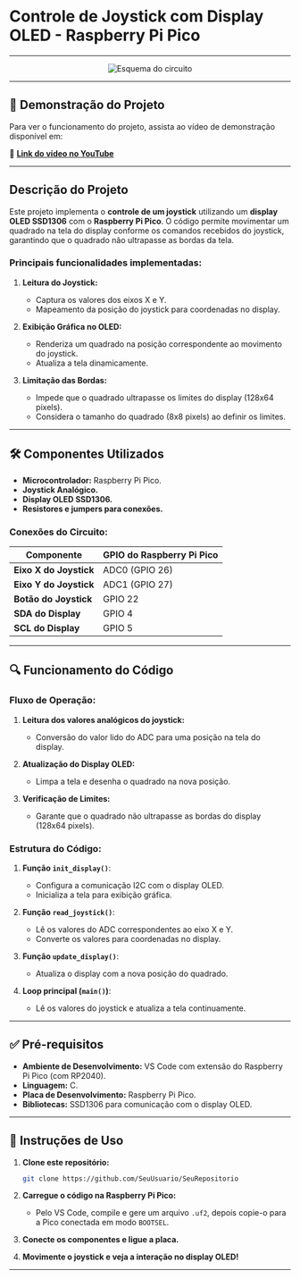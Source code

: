 # Controle de Joystick com Display OLED - Raspberry Pi Pico

---

<div align="center">
  <img src="https://github.com/user-attachments/assets/839bc273-88d5-4fc7-90c1-d93ed350f66d" alt="Esquema do circuito">
</div>

---

## 🎥 **Demonstração do Projeto**

Para ver o funcionamento do projeto, assista ao vídeo de demonstração disponível em:

🔗 **[Link do vídeo no YouTube](https://youtu.be/jrPrKpviOzg)**

---

## Descrição do Projeto

Este projeto implementa o **controle de um joystick** utilizando um **display OLED SSD1306** com o **Raspberry Pi Pico**. O código permite movimentar um quadrado na tela do display conforme os comandos recebidos do joystick, garantindo que o quadrado não ultrapasse as bordas da tela.

### **Principais funcionalidades implementadas:**

1. **Leitura do Joystick:**
   - Captura os valores dos eixos X e Y.
   - Mapeamento da posição do joystick para coordenadas no display.

2. **Exibição Gráfica no OLED:**
   - Renderiza um quadrado na posição correspondente ao movimento do joystick.
   - Atualiza a tela dinamicamente.

3. **Limitação das Bordas:**
   - Impede que o quadrado ultrapasse os limites do display (128x64 pixels).
   - Considera o tamanho do quadrado (8x8 pixels) ao definir os limites.

---

## 🛠 **Componentes Utilizados**

- **Microcontrolador:** Raspberry Pi Pico.
- **Joystick Analógico.**
- **Display OLED SSD1306.**
- **Resistores e jumpers para conexões.**

### **Conexões do Circuito:**

| Componente          | GPIO do Raspberry Pi Pico |
|---------------------|--------------------------|
| **Eixo X do Joystick** | ADC0 (GPIO 26) |
| **Eixo Y do Joystick** | ADC1 (GPIO 27) |
| **Botão do Joystick** | GPIO 22 |
| **SDA do Display**  | GPIO 4 |
| **SCL do Display**  | GPIO 5 |

---

## 🔍 **Funcionamento do Código**

### **Fluxo de Operação:**

1. **Leitura dos valores analógicos do joystick:**
   - Conversão do valor lido do ADC para uma posição na tela do display.

2. **Atualização do Display OLED:**
   - Limpa a tela e desenha o quadrado na nova posição.

3. **Verificação de Limites:**
   - Garante que o quadrado não ultrapasse as bordas do display (128x64 pixels).

### **Estrutura do Código:**

1. **Função `init_display()`**:
   - Configura a comunicação I2C com o display OLED.
   - Inicializa a tela para exibição gráfica.

2. **Função `read_joystick()`**:
   - Lê os valores do ADC correspondentes ao eixo X e Y.
   - Converte os valores para coordenadas no display.

3. **Função `update_display()`**:
   - Atualiza o display com a nova posição do quadrado.

4. **Loop principal (`main()`)**:
   - Lê os valores do joystick e atualiza a tela continuamente.

---

## ✅ **Pré-requisitos**

- **Ambiente de Desenvolvimento:** VS Code com extensão do Raspberry Pi Pico (com RP2040).
- **Linguagem:** C.
- **Placa de Desenvolvimento:** Raspberry Pi Pico.
- **Bibliotecas:** SSD1306 para comunicação com o display OLED.

---

## 🚀 **Instruções de Uso**

1. **Clone este repositório:**
   ```bash
   git clone https://github.com/SeuUsuario/SeuRepositorio
   ```

2. **Carregue o código na Raspberry Pi Pico:**
   - Pelo VS Code, compile e gere um arquivo `.uf2`, depois copie-o para a Pico conectada em modo `BOOTSEL`.

3. **Conecte os componentes e ligue a placa.**

4. **Movimente o joystick e veja a interação no display OLED!**

---

